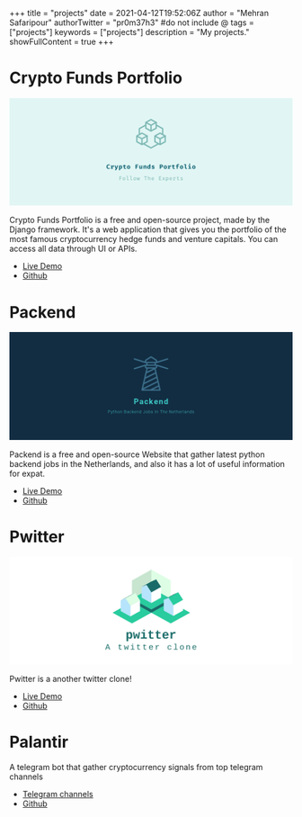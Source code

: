 +++
title = "projects"
date = 2021-04-12T19:52:06Z
author = "Mehran Safaripour"
authorTwitter = "pr0m37h3" #do not include @
tags = ["projects"]
keywords = ["projects"]
description = "My projects."
showFullContent = true
+++

# Crypto Funds Portfolio

![img](https://raw.githubusercontent.com/abysswarrior/crypto-funds-portfolio/master/icon.png)

Crypto Funds Portfolio is a free and open-source project, made by the Django framework. It's a web application that gives you the portfolio of the most famous cryptocurrency hedge funds and venture capitals. You can access all data through UI or APIs.

- [Live Demo](https://crypto-funds-portfolio.herokuapp.com)
- [Github](https://github.com/abysswarrior/crypto-funds-portfolio)


# Packend

![img](https://raw.githubusercontent.com/abysswarrior/packend/master/icon.png)


Packend is a free and open-source Website that gather latest python backend jobs in the Netherlands, and also it has a lot of useful
information for expat.

- [Live Demo](http://packend.promethe.dev/)
- [Github](https://github.com/abysswarrior/packend)

#  Pwitter
![img](https://raw.githubusercontent.com/abysswarrior/pwitter/master/icon.png)

Pwitter is a another twitter clone!

- [Live Demo](http://pwitter.promethe.dev/)
- [Github](https://github.com/abysswarrior/pwitter)

# Palantir

A telegram bot that gather cryptocurrency signals from top telegram channels

- [Telegram channels](https://t.me/ravand_palantir)
- [Github](https://github.com/abysswarrior/palantir)

